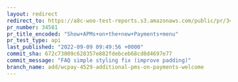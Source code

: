 ```yaml
---
layout: redirect
redirect_to: https://a8c-woo-test-reports.s3.amazonaws.com/public/pr/34581/api/index.html
pr_number: 34581
pr_title_encoded: "Show+APMs+on+the+new+Payments+menu"
pr_test_type: api
last_published: "2022-09-09 09:49:56 +0000"
commit_sha: 672c73009c628357e882fdebceb68cd8d4697e77
commit_message: "FAQ simple styling fix (improve padding)"
branch_name: add/wcpay-4529-additional-pms-on-payments-welcome
---
```

